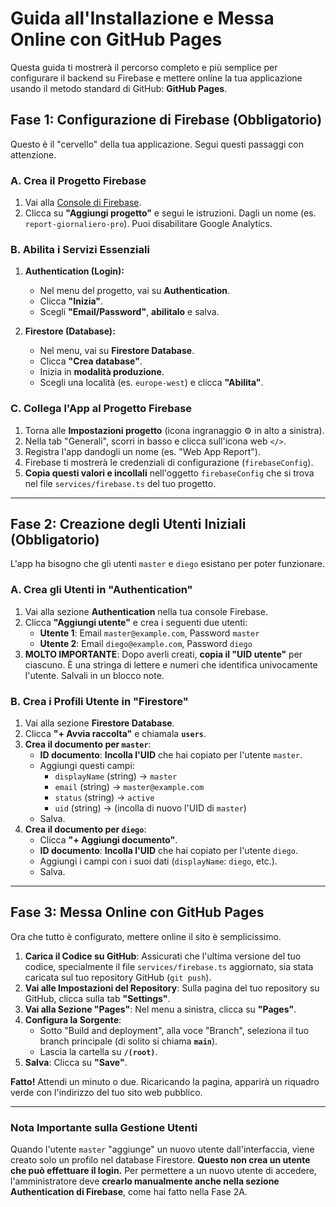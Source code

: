 # Guida all'Installazione e Messa Online con GitHub Pages

Questa guida ti mostrerà il percorso completo e più semplice per configurare il backend su Firebase e mettere online la tua applicazione usando il metodo standard di GitHub: **GitHub Pages**.

## Fase 1: Configurazione di Firebase (Obbligatorio)

Questo è il "cervello" della tua applicazione. Segui questi passaggi con attenzione.

### A. Crea il Progetto Firebase

1.  Vai alla [Console di Firebase](https://console.firebase.google.com/).
2.  Clicca su **"Aggiungi progetto"** e segui le istruzioni. Dagli un nome (es. `report-giornaliero-pro`). Puoi disabilitare Google Analytics.

### B. Abilita i Servizi Essenziali

1.  **Authentication (Login):**
    *   Nel menu del progetto, vai su **Authentication**.
    *   Clicca **"Inizia"**.
    *   Scegli **"Email/Password"**, **abilitalo** e salva.

2.  **Firestore (Database):**
    *   Nel menu, vai su **Firestore Database**.
    *   Clicca **"Crea database"**.
    *   Inizia in **modalità produzione**.
    *   Scegli una località (es. `europe-west`) e clicca **"Abilita"**.

### C. Collega l'App al Progetto Firebase

1.  Torna alle **Impostazioni progetto** (icona ingranaggio ⚙️ in alto a sinistra).
2.  Nella tab "Generali", scorri in basso e clicca sull'icona web `</>`.
3.  Registra l'app dandogli un nome (es. "Web App Report").
4.  Firebase ti mostrerà le credenziali di configurazione (`firebaseConfig`).
5.  **Copia questi valori e incollali** nell'oggetto `firebaseConfig` che si trova nel file `services/firebase.ts` del tuo progetto.

---

## Fase 2: Creazione degli Utenti Iniziali (Obbligatorio)

L'app ha bisogno che gli utenti `master` e `diego` esistano per poter funzionare.

### A. Crea gli Utenti in "Authentication"

1.  Vai alla sezione **Authentication** nella tua console Firebase.
2.  Clicca **"Aggiungi utente"** e crea i seguenti due utenti:
    *   **Utente 1**: Email `master@example.com`, Password `master`
    *   **Utente 2**: Email `diego@example.com`, Password `diego`
3.  **MOLTO IMPORTANTE**: Dopo averli creati, **copia il "UID utente"** per ciascuno. È una stringa di lettere e numeri che identifica univocamente l'utente. Salvali in un blocco note.

### B. Crea i Profili Utente in "Firestore"

1.  Vai alla sezione **Firestore Database**.
2.  Clicca **"+ Avvia raccolta"** e chiamala **`users`**.
3.  **Crea il documento per `master`**:
    *   **ID documento**: **Incolla l'UID** che hai copiato per l'utente `master`.
    *   Aggiungi questi campi:
        *   `displayName` (string) -> `master`
        *   `email` (string) -> `master@example.com`
        *   `status` (string) -> `active`
        *   `uid` (string) -> (incolla di nuovo l'UID di `master`)
    *   Salva.
4.  **Crea il documento per `diego`**:
    *   Clicca **"+ Aggiungi documento"**.
    *   **ID documento**: **Incolla l'UID** che hai copiato per l'utente `diego`.
    *   Aggiungi i campi con i suoi dati (`displayName`: `diego`, etc.).
    *   Salva.

---

## Fase 3: Messa Online con GitHub Pages

Ora che tutto è configurato, mettere online il sito è semplicissimo.

1.  **Carica il Codice su GitHub**: Assicurati che l'ultima versione del tuo codice, specialmente il file `services/firebase.ts` aggiornato, sia stata caricata sul tuo repository GitHub (`git push`).
2.  **Vai alle Impostazioni del Repository**: Sulla pagina del tuo repository su GitHub, clicca sulla tab **"Settings"**.
3.  **Vai alla Sezione "Pages"**: Nel menu a sinistra, clicca su **"Pages"**.
4.  **Configura la Sorgente**:
    *   Sotto "Build and deployment", alla voce "Branch", seleziona il tuo branch principale (di solito si chiama **`main`**).
    *   Lascia la cartella su **`/(root)`**.
5.  **Salva**: Clicca su **"Save"**.

**Fatto!** Attendi un minuto o due. Ricaricando la pagina, apparirà un riquadro verde con l'indirizzo del tuo sito web pubblico.

---

### Nota Importante sulla Gestione Utenti

Quando l'utente `master` "aggiunge" un nuovo utente dall'interfaccia, viene creato solo un profilo nel database Firestore. **Questo non crea un utente che può effettuare il login.** Per permettere a un nuovo utente di accedere, l'amministratore deve **crearlo manualmente anche nella sezione Authentication di Firebase**, come hai fatto nella Fase 2A.
